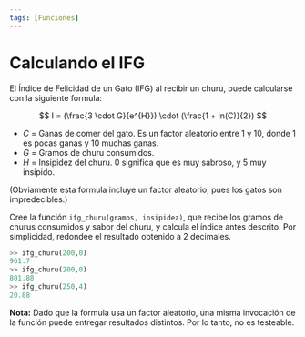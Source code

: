 ```yaml
---
tags: [Funciones]
---
```

# Calculando el IFG 

El Índice de Felicidad de un Gato (IFG) al recibir un churu, puede calcularse con la siguiente formula:

$$ I = (\frac{3 \cdot G}{e^{H}}) \cdot (\frac{1 + ln(C)}{2}) $$

- $C$ = Ganas de comer del gato. Es un factor aleatorio entre 1 y 10, donde 1 es pocas ganas y 10 muchas ganas.
- $G$ = Gramos de churu consumidos.
- $H$ = Insipidez del churu. 0 significa que es muy sabroso, y 5 muy insípido.

(Obviamente esta formula incluye un factor aleatorio, pues los gatos son impredecibles.)

Cree la función `ifg_churu(gramos, insipidez)`, que recibe los gramos de churus consumidos y sabor del churu, y calcula el índice antes descrito. Por simplicidad, redondee el resultado obtenido a 2 decimales.

```python
>> ifg_churu(200,0)
961.7
>> ifg_churu(200,0)
801.88
>> ifg_churu(250,4)
20.88
```

**Nota:** Dado que la formula usa un factor aleatorio, una misma invocación de la función puede entregar resultados distintos. Por lo tanto, no es testeable.